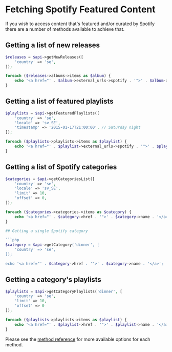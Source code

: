 # Fetching Spotify Featured Content

If you wish to access content that's featured and/or curated by Spotify there are a number of methods available to achieve that.

## Getting a list of new releases

```php
$releases = $api->getNewReleases([
    'country' => 'se',
]);

foreach ($releases->albums->items as $album) {
    echo '<a href="' . $album->external_urls->spotify . '">' . $album->name . '</a> <br>';
}
```

## Getting a list of featured playlists

```php
$playlists = $api->getFeaturedPlaylists([
    'country' => 'se',
    'locale' => 'sv_SE',
    'timestamp' => '2015-01-17T21:00:00', // Saturday night
]);

foreach ($playlists->playlists->items as $playlist) {
    echo '<a href="' . $playlist->external_urls->spotify . '">' . $playlist->name . '</a> <br>';
}
```

## Getting a list of Spotify categories

```php
$categories = $api->getCategoriesList([
    'country' => 'se',
    'locale' => 'sv_SE',
    'limit' => 10,
    'offset' => 0,
]);

foreach ($categories->categories->items as $category) {
    echo '<a href="' . $category->href . '">' . $category->name . '</a><br>';
}

## Getting a single Spotify category

```php
$category = $api->getCategory('dinner', [
    'country' => 'se',
]);

echo '<a href="' . $category->href . '">' . $category->name . '</a>';
```

## Getting a category's playlists

```php
$playlists = $api->getCategoryPlaylists('dinner', [
    'country' => 'se',
    'limit' => 10,
    'offset' => 0
]);

foreach ($playlists->playlists->items as $playlist) {
    echo '<a href="' . $playlist->href . '">' . $playlist->name . '</a><br>';
}
```

Please see the [method reference](/docs/method-reference/SpotifyWebAPI.md) for more available options for each method.
